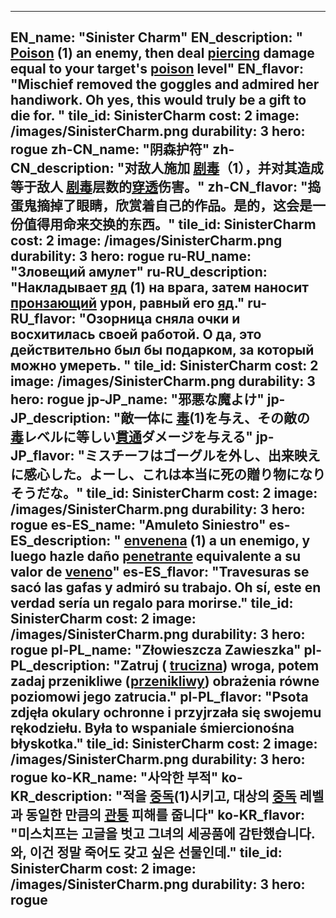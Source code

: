 ---

EN_name: "Sinister Charm"
EN_description: " <u>Poison</u> (1) an enemy, then deal <u>piercing</u> damage equal to your target's  <u>poison</u> level"
EN_flavor: "Mischief removed the goggles and admired her handiwork. Oh yes, this would truly be a gift to die for. "
tile_id: SinisterCharm
cost: 2
image: /images/SinisterCharm.png
durability: 3
hero: rogue
zh-CN_name: "阴森护符"
zh-CN_description: "对敌人施加 <u>剧毒</u>（1），并对其造成等于敌人 <u>剧毒</u>层数的<u>穿透</u>伤害。"
zh-CN_flavor: "捣蛋鬼摘掉了眼睛，欣赏着自己的作品。是的，这会是一份值得用命来交换的东西。"
tile_id: SinisterCharm
cost: 2
image: /images/SinisterCharm.png
durability: 3
hero: rogue
ru-RU_name: "Зловещий амулет"
ru-RU_description: "Накладывает  <u>яд</u> (1) на врага, затем наносит <u>пронзающий</u> урон, равный его  <u>яд</u>."
ru-RU_flavor: "Озорница сняла очки и восхитилась своей работой. О да, это действительно был бы подарком, за который можно умереть. "
tile_id: SinisterCharm
cost: 2
image: /images/SinisterCharm.png
durability: 3
hero: rogue
jp-JP_name: "邪悪な魔よけ"
jp-JP_description: "敵一体に <u>毒</u>(1)を与え、その敵の <u>毒</u>レベルに等しい<u>貫通</u>ダメージを与える"
jp-JP_flavor: "ミスチーフはゴーグルを外し、出来映えに感心した。よーし、これは本当に死の贈り物になりそうだな。"
tile_id: SinisterCharm
cost: 2
image: /images/SinisterCharm.png
durability: 3
hero: rogue
es-ES_name: "Amuleto Siniestro"
es-ES_description: " <u>envenena</u> (1) a un enemigo, y luego hazle daño <u>penetrante</u> equivalente a su valor de  <u>veneno</u>"
es-ES_flavor: "Travesuras se sacó las gafas y admiró su trabajo. Oh sí, este en verdad sería un regalo para morirse."
tile_id: SinisterCharm
cost: 2
image: /images/SinisterCharm.png
durability: 3
hero: rogue
pl-PL_name: "Złowieszcza Zawieszka"
pl-PL_description: "Zatruj ( <u>trucizna</u>) wroga, potem zadaj przenikliwe (<u>przenikliwy</u>) obrażenia równe poziomowi jego zatrucia."
pl-PL_flavor: "Psota zdjęła okulary ochronne i przyjrzała się swojemu rękodziełu. Była to wspaniale śmiercionośna błyskotka."
tile_id: SinisterCharm
cost: 2
image: /images/SinisterCharm.png
durability: 3
hero: rogue
ko-KR_name: "사악한 부적"
ko-KR_description: "적을  <u>중독</u>(1)시키고, 대상의  <u>중독</u> 레벨과 동일한 만큼의 <u>관통</u> 피해를 줍니다"
ko-KR_flavor: "미스치프는 고글을 벗고 그녀의 세공품에 감탄했습니다. 와, 이건 정말 죽어도 갖고 싶은 선물인데."
tile_id: SinisterCharm
cost: 2
image: /images/SinisterCharm.png
durability: 3
hero: rogue
---